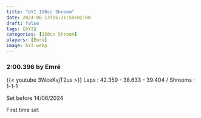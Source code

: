 ```yaml
---
title: "bYI 150cc Shroom"
date: 2024-06-13T15:21:58+02:00
draft: false
tags: [bYI]
categories: [150cc Shroom]
players: [Emré]
image: bYI.webp
---
```

### 2:00.396 by Emré
{{< youtube 3WceKvjT2us >}}
Laps : 42.359 - 38.633 - 39.404 /
Shrooms : 1-1-1

Set before 14/06/2024

First time set